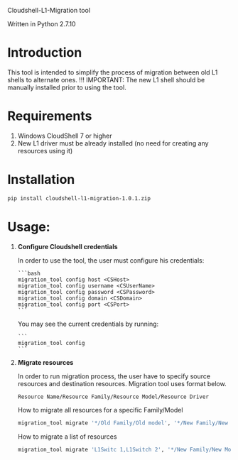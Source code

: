 Cloudshell-L1-Migration tool

Written in Python 2.7.10


Introduction
======================
This tool is intended to simplify the process of migration between old L1 shells to alternate ones.
!!! IMPORTANT: The new L1 shell should be manually installed prior to using the tool.

Requirements
======================
1. Windows CloudShell 7 or higher
2. New L1 driver must be already installed (no need for creating any resources using it)

Installation
============
```bash
pip install cloudshell-l1-migration-1.0.1.zip
```
Usage:
======================
1.  **Configure Cloudshell credentials**
    
    In order to use the tool, the user must configure his credentials:

        ```bash
        migration_tool config host <CSHost>
        migration_tool config username <CSUserName>
        migration_tool config password <CSPassword>
        migration_tool config domain <CSDomain>
        migration_tool config port <CSPort>
        ```    
    You may see the current credentials by running:
    
        ```
        migration_tool config
        ```


2.  **Migrate resources**
    
    In order to run migration process, the user have to specify source resources and destination resources. Migration tool uses format below.
    
    ```
    Resource Name/Resource Family/Resource Model/Resource Driver
    ```
     
    How to migrate all resources for a specific Family/Model          
    ```bash
    migration_tool migrate '*/Old Family/Old model', '*/New Family/New Model/New Driver'
    ```
    How to migrate a list of resources
    
    ```bash
    migration_tool migrate 'L1Switc 1,L1Switch 2', '*/New Family/New Model/New Driver'
    ```
    
        
 